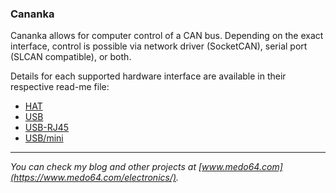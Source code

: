 ### Cananka ###

Cananka allows for computer control of a CAN bus. Depending on the exact
interface, control is possible via network driver (SocketCAN), serial port
(SLCAN compatible), or both.

Details for each supported hardware interface are available in their respective
read-me file:

* [HAT](HAT/README.md)
* [USB](USB/README.md)
* [USB-RJ45](USB/README-RJ45.md)
* [USB/mini](USB/README-mini.md)

---

*You can check my blog and other projects at [www.medo64.com](https://www.medo64.com/electronics/).*
